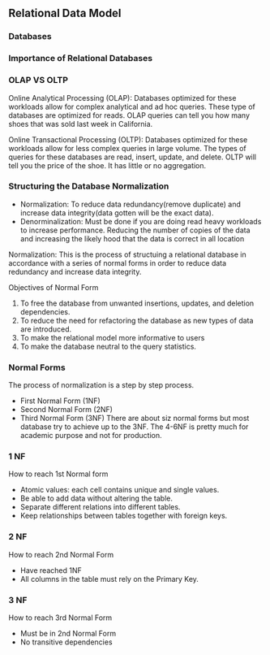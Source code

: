 ## Relational Data Model

### Databases

### Importance of Relational Databases

### OLAP VS OLTP
Online Analytical Processing (OLAP):
    Databases optimized for these workloads allow for complex analytical and ad hoc queries. These type of databases are optimized for reads. OLAP queries can tell you how many shoes that was sold last week in California.

Online Transactional Processing (OLTP):
    Databases optimized for these workloads allow for less complex queries in large volume. The types of queries for these databases are read, insert, update, and delete. OLTP will tell you the price of the shoe. It has little or no aggregation.

### Structuring the Database Normalization
-   Normalization: To reduce data redundancy(remove duplicate) and increase data integrity(data gotten will be the exact data).
-   Denorminalization: Must be done if you are doing read heavy workloads to increase performance. Reducing the number of copies of the data and increasing the likely hood that the data is correct in all location

Normalization: This is the process of structuing a relational database in accordance with a series of normal forms in order to reduce data redundancy and increase data integrity.

Objectives of Normal Form
1. To free the database from unwanted insertions, updates, and deletion dependencies.
2. To reduce the need for refactoring the database as new types of data are introduced.
3. To make the relational model more informative to users
4. To make the database neutral to the query statistics.

### Normal Forms
The process of normalization is a step by step process. 
-   First Normal Form (1NF)
-   Second Normal Form (2NF)
-   Third Normal Form (3NF)
There are about siz normal forms but most database try to achieve up to the 3NF. The 4-6NF is pretty much for academic purpose and not for production. 

### 1 NF
How to reach 1st Normal form
-   Atomic values: each cell contains unique and single values.
-   Be able to add data without altering the table.
-   Separate different relations into different tables.
-   Keep relationships between tables together with foreign keys.

### 2 NF
How to reach 2nd Normal Form
-   Have reached 1NF
-   All columns in the table must rely on the Primary Key.

### 3 NF
How to reach 3rd Normal Form
-   Must be in 2nd Normal Form
-   No transitive dependencies